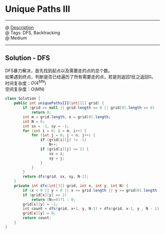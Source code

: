 #  Unique Paths III
------------------
@ [Description](https://leetcode.com/problems/minimum-path-sum/)  
@ Tags: DFS, Backtracking     
@ Medium

------------------
## Solution - DFS
DFS暴力解决，首先找到起点以及需要走的点的总个数。  
如果遇到终点，判断是否已经遍历了所有需要走的点，若是则返回1反之返回0。  
时间复杂度：$O(4^{MN})$  
空间复杂度：$O(MN)$  
```java
class Solution {
    public int uniquePathsIII(int[][] grid) {
        if (grid == null || grid.length == 0 || grid[0].length == 0)
            return 0;
        int m = grid.length, n = grid[0].length;
        int N = 0;
        int sx = -1, sy = -1;
        for (int i = 0; i < m; i++) {
            for (int j = 0; j < n; j++) {
                if (grid[i][j] != -1)
                    N++;
                if (grid[i][j] == 1) {
                    sx = i;
                    sy = j;
                } 
            }
        }
        return dfs(grid, sx, sy, N-1);
    }
    private int dfs(int[][] grid, int x, int y, int N) {
        if (x < 0 || y < 0 || x >= grid.length || y >= grid[0].length || grid[x][y] == -1) return 0;
        if (grid[x][y] == 2)
            return (N==0)?1 : 0;
        grid[x][y] = -1;
        int count = dfs(grid, x+1, y, N-1) + dfs(grid, x-1, y , N - 1) + dfs(grid,x,y+1,N-1) + dfs(grid,x,y-1,N-1);
        grid[x][y] = 0;
        return count;
    }    
}
```
